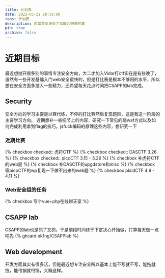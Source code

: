 ```yaml
---
title: 计划表
date: 2022-03-21 20:59:00
tags: 计划表
description: 这篇文章记录了我最近想做的事
pin: true
archive: false
---
```

# 近期目标
最近想抛开很多别的事情专注安全方向，大二才加入Vidar打ctf实在是有些晚了，虽然有一些开发基础入门web安全蛮快的，但是打比赛是根本不够用的水平，所以想在安全方面多投入一些精力，还希望每天花点时间把CSAPP的lab完成。
## Security
安全方向的学习主要是以赛代练，不停的打比赛然后复现题目，这是我这一阶段的主要学习方向。
近期想补一些细节上的内容，研究一下常见的绕waf方式以及如何完成利用拿到flag的技巧，jsfuck编码的原理这些内容，想研究一下
### 近期比赛
{% checkbox checked:: 虎符CTF %}
{% checkbox checked:: DASCTF 3.26 %}
{% checkbox checked:: picoCTF 3.15 - 3.29 %}
{% checkbox 补虎符CTF的web题 %}
{% checkbox 补DASCTF的upgdstore和misc %}
{% checkbox 等picoCTF的wp复现一下做不出来的web题 %}
{% checkbox plaidCTF 4.9 - 4.11 %}
### Web安全组的任务
{% checkbox 写个vue+php在线聊天室 %}
## CSAPP lab
CSAPP的lab也是鸽了又鸽，于是前段时间终于下定决心开始做，打算每天做一点吧先
{% ghcard ek1ng/CSAPPlab %}
## Web development
开发方面其实有很多活，但是最近想专注安全所以基本上能不写就不写，能拖就拖，能甩锅就甩锅，大概这样。

